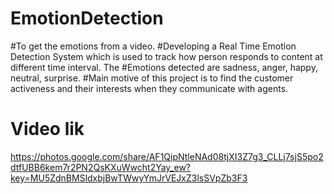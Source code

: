 # EmotionDetection
#To get the emotions from a video.
#Developing a Real Time Emotion Detection System which is used to track how person responds to content at different time interval. The #Emotions detected are sadness, anger, happy, neutral, surprise.
#Main motive of this project is to find the customer activeness and their interests when they communicate with agents.
  # Video lik
  
  https://photos.google.com/share/AF1QipNtleNAd08tjXI3Z7g3_CLLj7sjS5po2dtfUBB6kem7r2PN2QsKXuWwcht2Yay_ew?key=MU5ZdnBMSldxbjBwTWwyYmJrVEJxZ3lsSVpZb3F3
